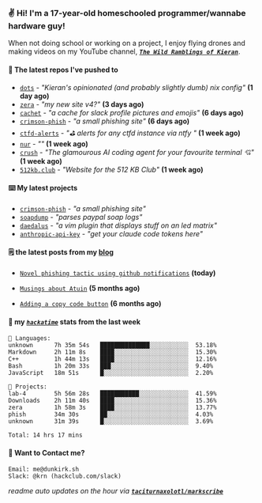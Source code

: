 ### ✌️ Hi! I'm a 17-year-old homeschooled programmer/wannabe hardware guy!

When not doing school or working on a project, I enjoy flying drones and making videos on my YouTube channel, [**_`The Wild Ramblings of Kieran`_**](https://youtube.com/@kieran.rambles).

#### 👷 The latest repos I've pushed to

- [`dots`](https://github.com/taciturnaxolotl/dots) - _"Kieran's opinionated (and probably slightly dumb) nix config"_ **(1 day ago)**
- [`zera`](https://github.com/taciturnaxolotl/zera) - _"my new site v4?"_ **(3 days ago)**
- [`cachet`](https://github.com/taciturnaxolotl/cachet) - _"a cache for slack profile pictures and emojis"_ **(6 days ago)**
- [`crimson-phish`](https://github.com/taciturnaxolotl/crimson-phish) - _"a small phishing site"_ **(6 days ago)**
- [`ctfd-alerts`](https://github.com/taciturnaxolotl/ctfd-alerts) - _"⛳ alerts for any ctfd instance via ntfy "_ **(1 week ago)**
- [`nur`](https://github.com/charmbracelet/nur) - _""_ **(1 week ago)**
- [`crush`](https://github.com/charmbracelet/crush) - _"The glamourous AI coding agent for your favourite terminal 💘"_ **(1 week ago)**
- [`512kb.club`](https://github.com/kevquirk/512kb.club) - _"Website for the 512 KB Club"_ **(1 week ago)**

#### ⌨️ My latest projects

- [`crimson-phish`](https://github.com/taciturnaxolotl/crimson-phish) - _"a small phishing site"_
- [`soapdump`](https://github.com/taciturnaxolotl/soapdump) - _"parses paypal soap logs"_
- [`daedalus`](https://github.com/taciturnaxolotl/daedalus) - _"a vim plugin that displays stuff on an led matrix"_
- [`anthropic-api-key`](https://github.com/taciturnaxolotl/anthropic-api-key) - _"get your claude code tokens here"_

#### 🗒️ the latest posts from my [blog](https://dunkirk.sh)

- [`Novel phishing tactic using github notifications`](https://dunkirk.sh/blog/github-phishing/) **(today)**

- [`Musings about Atuin`](https://dunkirk.sh/blog/atuin/) **(5 months ago)**

- [`Adding a copy code button`](https://dunkirk.sh/blog/adding-a-copy-button/) **(6 months ago)**



#### 📡 my [_`hackatime`_](https://waka.hackclub.com) stats from the last week

```text
💾 Languages:
unknown      7h 35m 54s   ██████████████░░░░░░░░░░░  53.18%
Markdown     2h 11m 8s    ████░░░░░░░░░░░░░░░░░░░░░  15.30%
C++          1h 44m 13s   ████░░░░░░░░░░░░░░░░░░░░░  12.16%
Bash         1h 20m 33s   ███░░░░░░░░░░░░░░░░░░░░░░  9.40%
JavaScript   18m 51s      █░░░░░░░░░░░░░░░░░░░░░░░░  2.20%

💼 Projects:
lab-4        5h 56m 28s   ███████████░░░░░░░░░░░░░░  41.59%
Downloads    2h 11m 40s   ████░░░░░░░░░░░░░░░░░░░░░  15.36%
zera         1h 58m 3s    ████░░░░░░░░░░░░░░░░░░░░░  13.77%
phish        34m 30s      ██░░░░░░░░░░░░░░░░░░░░░░░  4.03%
unknown      31m 39s      █░░░░░░░░░░░░░░░░░░░░░░░░  3.69%

Total: 14 hrs 17 mins
```

#### 📮 Want to Contact me?

```text
Email: me@dunkirk.sh
Slack: @krn (hackclub.com/slack)
```

_readme auto updates on the hour via [**`taciturnaxolotl/markscribe`**](https://github.com/taciturnaxolotl/markscribe)_

